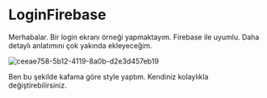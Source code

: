 # LoginFirebase
Merhabalar. Bir login ekranı örneği yapmaktayım. Firebase ile uyumlu. Daha detaylı anlatımını çok yakında ekleyeceğim.

![ceeae758-5b12-4119-8a0b-d2e3d457eb19](https://user-images.githubusercontent.com/72627004/104733519-e02cd700-574f-11eb-81b2-717b84f40104.gif)





Ben bu şekilde kafama göre style yaptım. Kendiniz kolaylıkla değiştirebilirsiniz.


